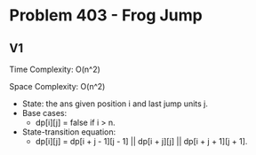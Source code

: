 # Problem 403 - Frog Jump

## V1

Time Complexity: O(n^2)

Space Complexity: O(n^2)

- State: the ans given position i and last jump units j.
- Base cases:
    - dp[i][j] = false if i > n.
- State-transition equation:
    - dp[i][j] = dp[i + j - 1][j - 1] || dp[i + j][j] || dp[i + j + 1][j + 1].
